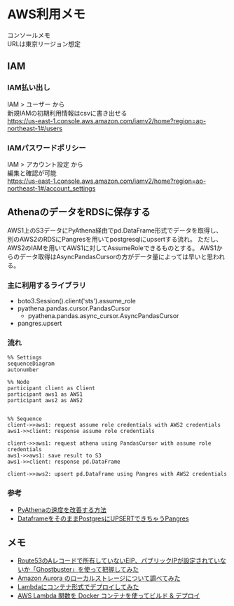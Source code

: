 # AWS利用メモ
コンソールメモ  
URLは東京リージョン想定

## IAM
### IAM払い出し
IAM > ユーザー から  
新規IAMの初期利用情報はcsvに書き出せる  
https://us-east-1.console.aws.amazon.com/iamv2/home?region=ap-northeast-1#/users

### IAMパスワードポリシー
IAM > アカウント設定 から  
編集と確認が可能  
https://us-east-1.console.aws.amazon.com/iamv2/home?region=ap-northeast-1#/account_settings


## AthenaのデータをRDSに保存する
AWS1上のS3データにPyAthena経由でpd.DataFrame形式でデータを取得し、別のAWS2のRDSにPangresを用いてpostgresqlにupsertする流れ。
ただし、AWS2のIAMを用いてAWS1に対してAssumeRoleできるものとする。
AWS1からのデータ取得はAsyncPandasCursorの方がデータ量によっては早いと思われる。

### 主に利用するライブラリ
- boto3.Session().client('sts').assume_role
- pyathena.pandas.cursor.PandasCursor
    - pyathena.pandas.async_cursor.AsyncPandasCursor
- pangres.upsert

### 流れ
```mermaid
%% Settings
sequenceDiagram
autonumber

%% Node
participant client as Client
participant aws1 as AWS1
participant aws2 as AWS2


%% Sequence
client->>aws1: request assume role credentials with AWS2 credentials
aws1->>client: response assume role credentials

client->>aws1: request athena using PandasCursor with assume role credentials
aws1->>aws1: save result to S3
aws1->>client: response pd.DataFrame

client->>aws2: upsert pd.DataFrame using Pangres with AWS2 credentials
```

### 参考
- [PyAthenaの速度を改善する方法](https://qiita.com/katsulang/items/cc388fa4da031dc249bf#-pyathenapandascursor)
- [DataframeをそのままPostgresにUPSERTできちゃうPangres](https://shimacotrip.com/dataframe%E3%82%92%E3%81%9D%E3%81%AE%E3%81%BE%E3%81%BEpostgres%E3%81%ABupsert%E3%81%A7%E3%81%8D%E3%81%A1%E3%82%83%E3%81%86pangres/)


## メモ
- [Route53のAレコードで所有していないEIP、パブリックIPが設定されていないか「Ghostbuster」を使って把握してみた](https://dev.classmethod.jp/articles/route53-ghostbuster/)
- [Amazon Aurora のローカルストレージについて調べてみた](https://link-and-motivation.hatenablog.com/entry/2022/09/12/120545)
- [Lambdaにコンテナ形式でデプロイしてみた](https://blog.denet.co.jp/deployed-to-lambda-in-containerized-form)
- [AWS Lambda 関数を Docker コンテナを使ってビルド & デプロイ](https://qiita.com/sasaco/items/b65ce36c05c50a74ac3e)
